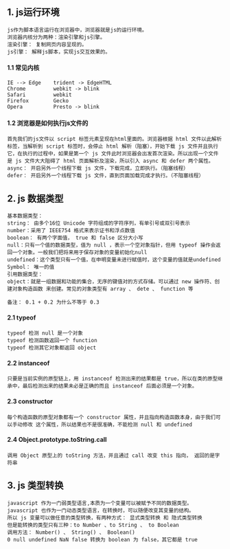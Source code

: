 ## 1. js运行环境
    js作为脚本语言运行在浏览器中，浏览器就是js的运行环境。
    浏览器内核分为两种：渲染引擎和js引擎。
    渲染引擎： 复制网页内容呈现的。
    js引擎： 解释js脚本，实现js交互效果的。

#### 1.1 常见内核
    IE --> Edge    trident -> EdgeHTML
    Chrome         webkit -> blink
    Safari         webkit
    Firefox        Gecko
    Opera          Presto -> blink

#### 1.2 浏览器是如何执行js文件的
    首先我们的js文件以 script 标签元素呈现在html里面的。浏览器根据 html 文件以此解析标签，当解析到 script 标签时，会停止 html 解析（阻塞），开始下载 js 文件并且执行它，在执行的过程中，如果是第一个 js 文件此时浏览器会出发首次渲染。所以出现一个文件是 js 文件大大阻碍了 html 页面解析及渲染，所以引入 async 和 defer 两个属性。
    async： 开启另外一个线程下载 js 文件，下载完成，立即执行。（阻塞线程）
    defer： 开启另外一个线程下载 js 文件，直到页面加载完成才执行。（不阻塞线程）

## 2. js 数据类型
    基本数据类型：
    string： 由多个16位 Unicode 字符组成的字符序列，有单引号或双引号表示
    number：采用了 IEEE754 格式来表示证书和浮点数值
    boolean： 有两个字面值， true 和 false 区分大小写
    null：只有一个值的数据类型，值为 null ，表示一个空对象指针，但用 typeof 操作会返回一个对象。一般我们把将来用于保存对象的变量初始化null
    undefined：这个类型只有一个值，在申明变量未进行赋值时，这个变量的值就是undefined
    Symbol： 唯一的值
    引用数据类型：
    object：就是一组数据和功能的集合，无序的键值对的方式存储。可以通过 new 操作符、创建对象构造函数 来创建。常见的对象类型有 array 、 dete 、 function 等

    备注： 0.1 + 0.2 为什么不等于 0.3

#### 2.1 typeof
    typeof 检测 null 是一个对象
    typeof 检测函数返回一个 function
    typeof 检测其它对象都返回 object

#### 2.2 instanceof
    只要是当前实例的原型链上，用 instanceof 检测出来的结果都是 true，所以在类的原型继承中，最后检测出来的结果未必是正确的而且 instanceof 后面必须是一个对象。

#### 2.3 constructor
    每个构造函数的原型对象都有一个 constructor 属性，并且指向构造函数本身，由于我们可以手动修改 这个属性，所以结果也不是很准确，不能检测 null 和 undefined

#### 2.4 Object.prototype.toString.call
    调用 Object 原型上的 toString 方法，并且通过 call 改变 this 指向， 返回的是字符串

## 3. js 类型转换
    javascript 作为一门弱类型语言,本质为一个变量可以被赋予不同的数据类型。
    javascript 也作为一门动态类型语言，在转换时，可以随便改变其变量的结构。
    所以 js 变量可以做任意的类型转换，有两种方式： 显式类型转换 和 隐式类型转换
    但是能转换的类型只有三种：to Number 、to String 、 to Boolean
    调用方法： Number() 、 String() 、 Boolean()
    0 null undefined NaN false 转换为 boolean 为 false，其它都是 true

























#####
